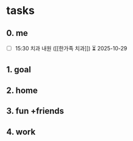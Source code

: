 # tasks
## 0. me
- [ ] 15:30 치과 내원 ([[한가족 치과]]) ⏳ 2025-10-29 
## 1. goal

## 2. home

## 3. fun +friends

## 4. work